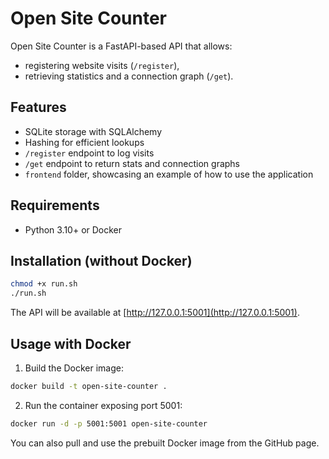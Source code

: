 # Open Site Counter

Open Site Counter is a FastAPI-based API that allows:
- registering website visits (`/register`),
- retrieving statistics and a connection graph (`/get`).

## Features
- SQLite storage with SQLAlchemy
- Hashing for efficient lookups
- `/register` endpoint to log visits
- `/get` endpoint to return stats and connection graphs
- `frontend` folder, showcasing an example of how to use the application

## Requirements
- Python 3.10+ or Docker

## Installation (without Docker)
```bash
chmod +x run.sh
./run.sh
```

The API will be available at [http://127.0.0.1:5001](http://127.0.0.1:5001).

## Usage with Docker

1. Build the Docker image:
```bash
docker build -t open-site-counter .
```

2. Run the container exposing port 5001:
```bash
docker run -d -p 5001:5001 open-site-counter
```

You can also pull and use the prebuilt Docker image from the GitHub page.
